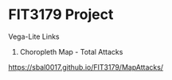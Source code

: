 # FIT3179 Project

Vega-Lite Links

1. Choropleth Map - Total Attacks

https://sbal0017.github.io/FIT3179/MapAttacks/
